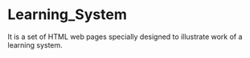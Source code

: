 # Learning_System
It is a set of HTML web pages specially designed to illustrate work of a learning system. 
